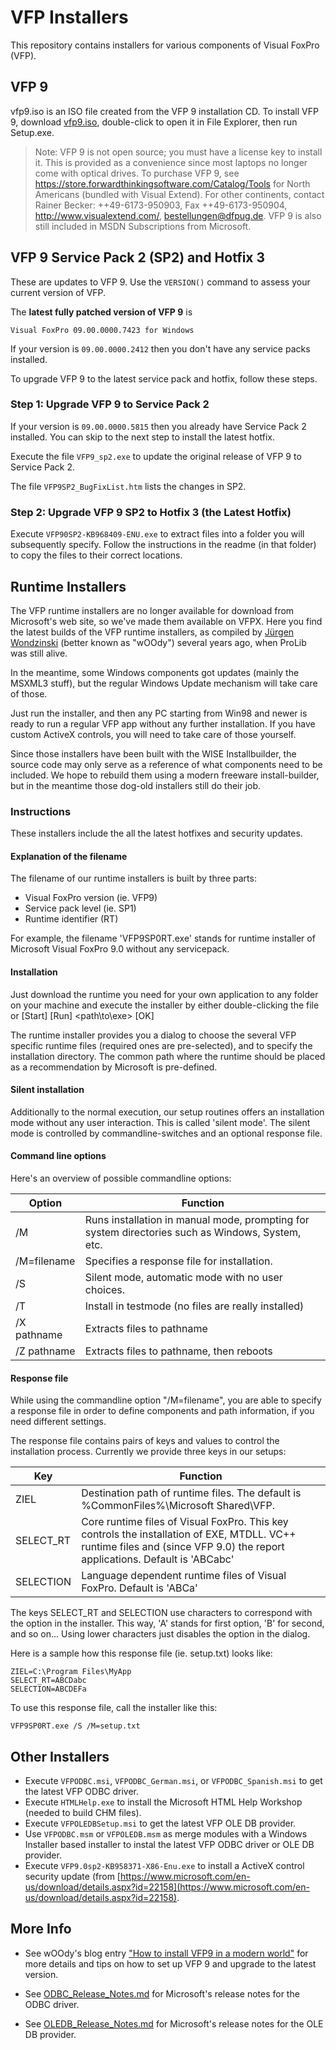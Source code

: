 # VFP Installers

This repository contains installers for various components of Visual FoxPro (VFP).

## VFP 9

vfp9.iso is an ISO file created from the VFP 9 installation CD. To install VFP 9, download [vfp9.iso](http://vfpxrepository.com/files/vfp9.iso), double-click to open it in File Explorer, then run Setup.exe.

> Note: VFP 9 is not open source; you must have a license key to install it. This is provided as a convenience since most laptops no longer come with optical drives.
> To purchase VFP 9, see https://store.forwardthinkingsoftware.com/Catalog/Tools for North Americans (bundled with Visual Extend). For other continents, contact Rainer Becker: ++49-6173-950903, Fax ++49-6173-950904, http://www.visualextend.com/, bestellungen@dfpug.de. VFP 9 is also still included in MSDN Subscriptions from Microsoft.

## VFP 9 Service Pack 2 (SP2) and Hotfix 3

These are updates to VFP 9. Use the `VERSION()` command to assess your current version of VFP.

The **latest fully patched version of VFP 9** is

```
Visual FoxPro 09.00.0000.7423 for Windows
```

If your version is `09.00.0000.2412` then you don't have any service packs installed.

To upgrade VFP 9 to the latest service pack and hotfix, follow these steps.

### Step 1: Upgrade VFP 9 to Service Pack 2

If your version is `09.00.0000.5815` then you already have Service Pack 2 installed.  You can skip to the next step to install the latest hotfix.

Execute the file `VFP9_sp2.exe` to update the original release of VFP 9 to Service Pack 2.

The file `VFP9SP2_BugFixList.htm` lists the changes in SP2.

###  Step 2: Upgrade VFP 9 SP2 to Hotfix 3 (the Latest Hotfix)

Execute `VFP90SP2-KB968409-ENU.exe` to extract files into a folder you will subsequently specify. Follow the instructions in the readme (in that folder) to copy the files to their correct locations.

## Runtime Installers

The VFP runtime installers are no longer available for download from Microsoft's web site, so we've made them available on VFPX. Here you find the latest builds of the VFP runtime installers, as compiled by [Jürgen Wondzinski](https://github.com/Woody-Soft) (better known as "wOOdy") several years ago, when ProLib was still alive.

In the meantime, some Windows components got updates (mainly the MSXML3 stuff), but the regular Windows Update mechanism will take care of those.

Just run the installer, and then any PC starting from Win98 and newer is ready to run a regular VFP app without any further installation. If you have custom ActiveX controls, you will need to take care of those yourself.

Since those installers have been built with the WISE Installbuilder, the source code may only serve as a reference of what components need to be included. We hope to rebuild them using a modern freeware install-builder, but in the meantime those dog-old installers still do their job.

### Instructions

These installers include the all the latest hotfixes and security updates.

#### Explanation of the filename

The filename of our runtime installers is built by three parts:

 * Visual FoxPro version (ie. VFP9)
 * Service pack level (ie. SP1)
 * Runtime identifier (RT)

For example, the filename 'VFP9SP0RT.exe' stands for runtime installer of Microsoft Visual FoxPro 9.0 without any servicepack.

#### Installation

Just download the runtime you need for your own application to any folder on your machine and execute the installer by either double-clicking the file or [Start] [Run] <path\to\exe> [OK]

The runtime installer provides you a dialog to choose the several VFP specific runtime files (required ones are pre-selected), and to specify the installation directory. The common path where the runtime should be placed as a recommendation by Microsoft is pre-defined.

#### Silent installation
Additionally to the normal execution, our setup routines offers an installation mode without any user interaction. This is called 'silent mode'. The silent mode is controlled by commandline-switches and an optional response file.

#### Command line options

Here's an overview of possible commandline options:

| Option | Function |
|--------|----------|
| /M | Runs installation in manual mode, prompting for system directories such as Windows, System, etc. |
| /M=filename | Specifies a response file for installation. |
| /S | Silent mode, automatic mode with no user choices. |
| /T | Install in testmode (no files are really installed) |
| /X pathname | Extracts files to pathname |
| /Z pathname | Extracts files to pathname, then reboots |

#### Response file

While using the commandline option "/M=filename", you are able to specify a response file in order to define components and path information, if you need different settings.

The response file contains pairs of keys and values to control the installation process. Currently we provide three keys in our setups:

| Key | Function |
|-----|----------|
| ZIEL | Destination path of runtime files. The default is %CommonFiles%\Microsoft Shared\VFP. |
| SELECT_RT | Core runtime files of Visual FoxPro. This key controls the installation of EXE, MTDLL. VC++ runtime files and (since VFP 9.0) the report applications. Default is 'ABCabc' |
| SELECTION | Language dependent runtime files of Visual FoxPro. Default is 'ABCa' |

The keys SELECT_RT and SELECTION use characters to correspond with the option in the installer. This way, 'A' stands for first option, 'B' for second, and so on... Using lower characters just disables the option in the dialog.

Here is a sample how this response file (ie. setup.txt) looks like:

    ZIEL=C:\Program Files\MyApp
    SELECT_RT=ABCDabc
    SELECTION=ABCDEFa

To use this response file, call the installer like this:

    VFP9SP0RT.exe /S /M=setup.txt

## Other Installers

* Execute `VFPODBC.msi`, `VFPODBC_German.msi`, or `VFPODBC_Spanish.msi` to get the latest VFP ODBC driver.
* Execute `HTMLHelp.exe` to install the Microsoft HTML Help Workshop (needed to build CHM files).
* Execute `VFPOLEDBSetup.msi` to get the latest VFP OLE DB provider.
* Use `VFPODBC.msm` or `VFPOLEDB.msm` as merge modules with a Windows Installer based installer to instal the latest VFP ODBC driver or OLE DB provider.
* Execute `VFP9.0sp2-KB958371-X86-Enu.exe` to install a ActiveX control security update (from [https://www.microsoft.com/en-us/download/details.aspx?id=22158](https://www.microsoft.com/en-us/download/details.aspx?id=22158).

## More Info

* See wOOdy's blog entry ["How to install VFP9 in a modern world"](http://woody-prolib.blogspot.com/2018/12/how-to.html) for more details and tips on how to set up VFP 9 and upgrade to the latest version.

* See [ODBC_Release_Notes.md](ODBC_Release_Notes.md) for Microsoft's release notes for the ODBC driver.

* See [OLEDB_Release_Notes.md](OLEDB_Release_Notes.md) for Microsoft's release notes for the OLE DB provider.

